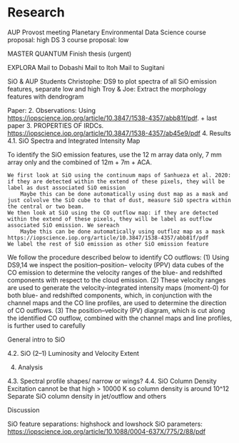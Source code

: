 # Research


AUP
Provost meeting
Planetary Environmental Data Science course proposal: high
DS 3 course proposal: low

MASTER QUANTUM
Finish thesis (urgent)

EXPLORA
Mail to Dobashi
Mail to Itoh
Mail to Sugitani


SiO & AUP Students
Christophe: DS9 to plot spectra of all SiO emission features, separate low and high
Troy & Joe: Extract the morphology features with dendrogram


Paper:
2. Observations: Using https://iopscience.iop.org/article/10.3847/1538-4357/abb81f/pdf. + last paper
3. PROPERTIES OF IRDCs.
https://iopscience.iop.org/article/10.3847/1538-4357/ab45e9/pdf
4. Results
4.1. SiO Spectra and Integrated Intensity Map

To identify the SiO emission features, use the 12 m array data only, 7 mm array only and the combined of 12m + 7m + ACA. 

    We first look at SiO using the continuum maps of Sanhueza et al. 2020: if they are detected within the extend of these pixels, they will be label as dust associated SiO emission
        Maybe this can be done automatically using dust map as a mask and just colvolve the SiO cube to that of dust, measure SiO spectra within the central or two beam.     
    We then look at SiO using the CO outflow map: if they are detected within the extend of these pixels, they will be label as outflow associated SiO emission. We sereach
        Maybe this can be done automatically using outfloz map as a mask https://iopscience.iop.org/article/10.3847/1538-4357/abb81f/pdf
    We label the rest of SiO emission as other SiO emission feature

We follow the procedure described below to identify CO outflows: (1) Using DS9,14 we inspect the position–position– velocity (PPV) data cubes of the CO emission to determine the velocity ranges of the blue- and redshifted components with respect to the cloud emission. (2) These velocity ranges are used to generate the velocity-integrated intensity maps (moment-0) for both blue- and redshifted components, which, in conjunction with the channel maps and the CO line profiles, are used to determine the direction of CO outflows. (3) The position–velocity (PV) diagram, which is cut along the identified CO outflow, combined with the channel maps and line profiles, is further used to carefully

General intro to SiO


4.2. SiO (2–1) Luminosity and Velocity Extent

4. Analysis

4.3. Spectral profile shapes/ narrow or wings?
4.4. SiO Column Density
    Excitation cannot be that high > 10000 K so column density is around 10^12
    Separate SiO column density in jet/outflow and others

Discussion

SiO feature separations: highshock and lowshock
SiO parameters: https://iopscience.iop.org/article/10.1088/0004-637X/775/2/88/pdf

